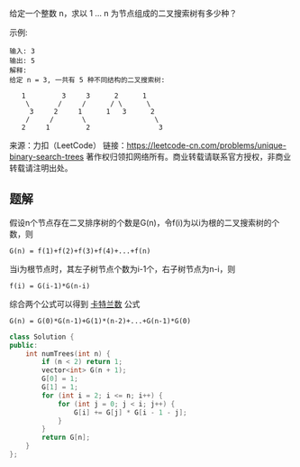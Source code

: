 给定一个整数 n，求以 1 ... n 为节点组成的二叉搜索树有多少种？

示例:

    输入: 3
    输出: 5
    解释:
    给定 n = 3, 一共有 5 种不同结构的二叉搜索树:

       1         3     3      2      1
        \       /     /      / \      \
         3     2     1      1   3      2
        /     /       \                 \
       2     1         2                 3

来源：力扣（LeetCode）
链接：https://leetcode-cn.com/problems/unique-binary-search-trees
著作权归领扣网络所有。商业转载请联系官方授权，非商业转载请注明出处。

## 题解

假设n个节点存在二叉排序树的个数是G(n)，令f(i)为以i为根的二叉搜索树的个数，则

    G(n) = f(1)+f(2)+f(3)+f(4)+...+f(n)

当i为根节点时，其左子树节点个数为i-1个，右子树节点为n-i，则

    f(i) = G(i-1)*G(n-i)

综合两个公式可以得到 [卡特兰数](https://baike.baidu.com/item/%E5%8D%A1%E7%89%B9%E5%85%B0%E6%95%B0) 公式

    G(n) = G(0)*G(n-1)+G(1)*(n-2)+...+G(n-1)*G(0)

```c++
class Solution {
public:
    int numTrees(int n) {
        if (n < 2) return 1;
        vector<int> G(n + 1);
        G[0] = 1;
        G[1] = 1;
        for (int i = 2; i <= n; i++) {
            for (int j = 0; j < i; j++) {
                G[i] += G[j] * G[i - 1 - j];
            }
        }
        return G[n];
    }
};
```
